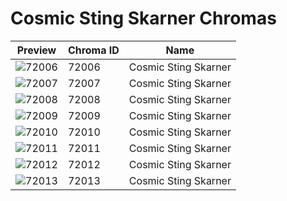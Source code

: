 # Cosmic Sting Skarner Chromas



| Preview | Chroma ID | Name |
|---------|-----------|------|
| ![72006](https://raw.communitydragon.org/latest/plugins/rcp-be-lol-game-data/global/default/v1/champion-chroma-images/72/72006.png) | 72006 | Cosmic Sting Skarner |
| ![72007](https://raw.communitydragon.org/latest/plugins/rcp-be-lol-game-data/global/default/v1/champion-chroma-images/72/72007.png) | 72007 | Cosmic Sting Skarner |
| ![72008](https://raw.communitydragon.org/latest/plugins/rcp-be-lol-game-data/global/default/v1/champion-chroma-images/72/72008.png) | 72008 | Cosmic Sting Skarner |
| ![72009](https://raw.communitydragon.org/latest/plugins/rcp-be-lol-game-data/global/default/v1/champion-chroma-images/72/72009.png) | 72009 | Cosmic Sting Skarner |
| ![72010](https://raw.communitydragon.org/latest/plugins/rcp-be-lol-game-data/global/default/v1/champion-chroma-images/72/72010.png) | 72010 | Cosmic Sting Skarner |
| ![72011](https://raw.communitydragon.org/latest/plugins/rcp-be-lol-game-data/global/default/v1/champion-chroma-images/72/72011.png) | 72011 | Cosmic Sting Skarner |
| ![72012](https://raw.communitydragon.org/latest/plugins/rcp-be-lol-game-data/global/default/v1/champion-chroma-images/72/72012.png) | 72012 | Cosmic Sting Skarner |
| ![72013](https://raw.communitydragon.org/latest/plugins/rcp-be-lol-game-data/global/default/v1/champion-chroma-images/72/72013.png) | 72013 | Cosmic Sting Skarner |